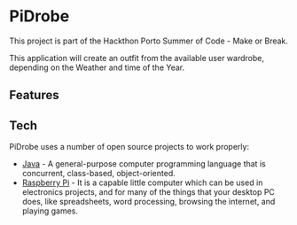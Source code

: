 # PiDrobe

This project is part of the Hackthon Porto Summer of Code - Make or Break.

This application will create an outfit from the available user wardrobe, depending on the Weather and time of the Year.

## Features


## Tech

PiDrobe uses a number of open source projects to work properly:

* [Java](https://www.java.com/) - A general-purpose computer programming language that is concurrent, class-based, object-oriented.
* [Raspberry Pi](https://www.raspberrypi.org/) - It is a capable little computer which can be used in electronics projects, and for many of the things that your desktop PC does, like spreadsheets, word processing, browsing the internet, and playing games.
